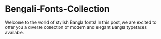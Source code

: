# Bengali-Fonts-Collection
Welcome to the world of stylish Bangla fonts! In this post, we are excited to offer you a diverse collection of modern and elegant Bangla typefaces available.
